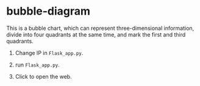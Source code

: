# bubble-diagram

This is a bubble chart, which can represent three-dimensional information, 
divide into four quadrants at the same time, and mark the first and third quadrants.

1. Change IP in `Flask_app.py`.

2. run `Flask_app.py`.

3. Click to open the web.
